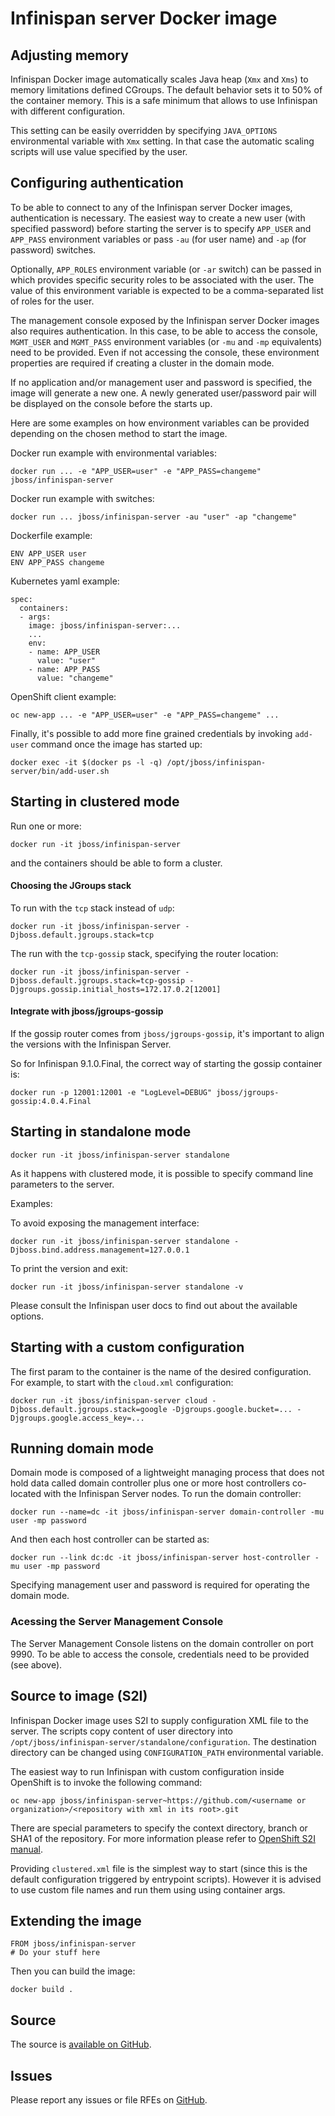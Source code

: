 # Infinispan server Docker image

## Adjusting memory

Infinispan Docker image automatically scales Java heap (`Xmx` and `Xms`) to memory limitations defined
 CGroups. The default behavior sets it to 50% of the container memory. This is a safe minimum that allows to
 use Infinispan with different configuration.

This setting can be easily overridden by specifying `JAVA_OPTIONS` environmental variable with `Xmx` setting.
In that case the automatic scaling scripts will use value specified by the user.

## Configuring authentication

To be able to connect to any of the Infinispan server Docker images, authentication is necessary.
The easiest way to create a new user (with specified password) before starting the server is to specify `APP_USER`
and `APP_PASS` environment variables or pass `-au` (for user name) and `-ap` (for password) switches.

Optionally, `APP_ROLES` environment variable (or `-ar` switch) can be passed in which provides specific security roles 
to be associated with the user. The value of this environment variable is expected to be a comma-separated
list of roles for the user.

The management console exposed by the Infinispan server Docker images also requires authentication.
In this case, to be able to access the console, `MGMT_USER` and `MGMT_PASS` environment variables
(or `-mu` and `-mp` equivalents) need to be provided. Even if not accessing the console,
these environment properties are required if creating a cluster in the domain mode.

If no application and/or management user and password is specified, the image will generate a new one. A newly 
generated user/password pair will be displayed on the console before the starts up.

Here are some examples on how environment variables can be provided depending on the chosen method to start the image.

Docker run example with environmental variables:

    docker run ... -e "APP_USER=user" -e "APP_PASS=changeme" jboss/infinispan-server 

Docker run example with switches:

    docker run ... jboss/infinispan-server -au "user" -ap "changeme"

Dockerfile example:

    ENV APP_USER user
    ENV APP_PASS changeme

Kubernetes yaml example:

    spec:
      containers:
      - args:
        image: jboss/infinispan-server:...
        ...
        env:
        - name: APP_USER
          value: "user"
        - name: APP_PASS
          value: "changeme"

OpenShift client example:

    oc new-app ... -e "APP_USER=user" -e "APP_PASS=changeme" ...

Finally, it's possible to add more fine grained credentials by invoking `add-user` command once the image has started up:

    docker exec -it $(docker ps -l -q) /opt/jboss/infinispan-server/bin/add-user.sh

## Starting in clustered mode

Run one or more:

    docker run -it jboss/infinispan-server

and the containers should be able to form a cluster.

#### Choosing the JGroups stack

To run with the ```tcp``` stack instead of ```udp```:

    docker run -it jboss/infinispan-server -Djboss.default.jgroups.stack=tcp

The run with the ```tcp-gossip``` stack, specifying the router location:

    docker run -it jboss/infinispan-server -Djboss.default.jgroups.stack=tcp-gossip -Djgroups.gossip.initial_hosts=172.17.0.2[12001]
    
    
#### Integrate with jboss/jgroups-gossip

If the gossip router comes from ```jboss/jgroups-gossip```, it's important to align the versions with the Infinispan Server.

So for Infinispan 9.1.0.Final, the correct way of starting the gossip container is:

```
docker run -p 12001:12001 -e "LogLevel=DEBUG" jboss/jgroups-gossip:4.0.4.Final
```

## Starting in standalone mode

    docker run -it jboss/infinispan-server standalone

As it happens with clustered mode, it is possible to specify command line parameters to the server.

Examples:

To avoid exposing the management interface:

    docker run -it jboss/infinispan-server standalone -Djboss.bind.address.management=127.0.0.1

To print the version and exit:

    docker run -it jboss/infinispan-server standalone -v

Please consult the Infinispan user docs to find out about the available options.  

## Starting with a custom configuration

The first param to the container is the name of the desired configuration. For example, to start with the ```cloud.xml``` configuration:

    docker run -it jboss/infinispan-server cloud -Djboss.default.jgroups.stack=google -Djgroups.google.bucket=... -Djgroups.google.access_key=... 

## Running domain mode

Domain mode is composed of a lightweight managing process that does not hold data called domain controller plus one or more
host controllers co-located with the Infinispan Server nodes. To run the domain controller:

    docker run --name=dc -it jboss/infinispan-server domain-controller -mu user -mp password

And then each host controller can be started as:

    docker run --link dc:dc -it jboss/infinispan-server host-controller -mu user -mp password

Specifying management user and password is required for operating the domain mode.

### Acessing the Server Management Console

The Server Management Console listens on the domain controller on port 9990.
To be able to access the console, credentials need to be provided (see above).

## Source to image (S2I)

Infinispan Docker image uses S2I to supply configuration XML file to the server. The scripts copy content of user directory
into `/opt/jboss/infinispan-server/standalone/configuration`. The destination directory can be changed using `CONFIGURATION_PATH`
environmental variable.

The easiest way to run Infinispan with custom configuration inside OpenShift is to invoke the following command:

    oc new-app jboss/infinispan-server~https://github.com/<username or organization>/<repository with xml in its root>.git

There are special parameters to specify the context directory, branch or SHA1 of the repository. For more information
please refer to [OpenShift S2I manual](https://github.com/openshift/source-to-image).

Providing `clustered.xml` file is the simplest way to start (since this is the default configuration triggered by entrypoint scripts).
However it is advised to use custom file names and run them using using container args.

## Extending the image

    FROM jboss/infinispan-server
    # Do your stuff here

Then you can build the image:

    docker build .

## Source

The source is [available on GitHub](https://github.com/jboss-dockerfiles/infinispan).

## Issues

Please report any issues or file RFEs on [GitHub](https://github.com/jboss-dockerfiles/infinispan/issues).
